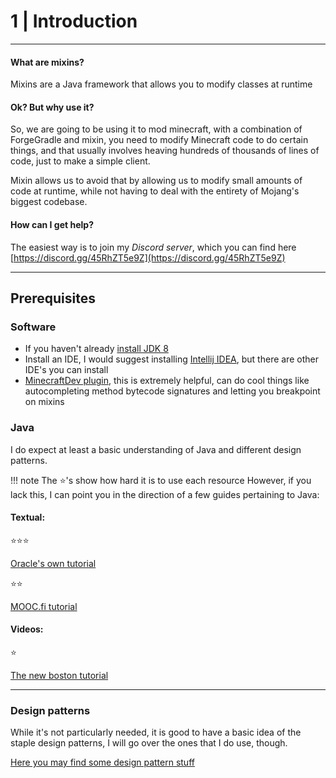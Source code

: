 # 1 | Introduction
* * *
#### What are mixins?
Mixins are a Java framework that allows you to modify classes at runtime

#### Ok? But why use it?
So, we are going to be using it to mod minecraft, with a combination of ForgeGradle and mixin, you need to modify Minecraft code to do certain things, and that usually involves heaving hundreds of thousands of lines of code, just to make a simple client.

Mixin allows us to avoid that by allowing us to modify small amounts of code at runtime, while not having to deal with the entirety of Mojang's biggest codebase.

#### How can I get help?
The easiest way is to join my *Discord server*, which you can find here
[https://discord.gg/45RhZT5e9Z](https://discord.gg/45RhZT5e9Z)


* * *
## Prerequisites
### Software

- If you haven't already [install JDK 8](https://adoptopenjdk.net/?variant=openjdk8&jvmVariant=hotspot)
- Install an IDE, I would suggest installing [Intellij IDEA](https://www.jetbrains.com/idea/download/), but there are other IDE's you can install
- [MinecraftDev plugin](https://minecraftdev.org/), this is extremely helpful, can do cool things like autocompleting method bytecode signatures and letting you breakpoint on mixins

### Java
I do expect at least a basic understanding of Java and different design patterns.

!!! note
    The ⭐'s show how hard it is to use each resource
However, if you lack this, I can point you in the direction of a few guides pertaining to Java:
#### Textual:

⭐⭐⭐

[Oracle's own tutorial](https://docs.oracle.com/javase/tutorial/)

⭐⭐

[MOOC.fi tutorial](https://moocfi.github.io/courses/2013/programming-part-1/material.html)

#### Videos:

⭐

[The new boston tutorial](https://youtu.be/Hl-zzrqQoSE)
* * *
### Design patterns
While it's not particularly needed, it is good to have a basic idea of the staple design patterns, I will go over the ones that I do use, though.

[Here you may find some design pattern stuff](https://refactoring.guru/)
